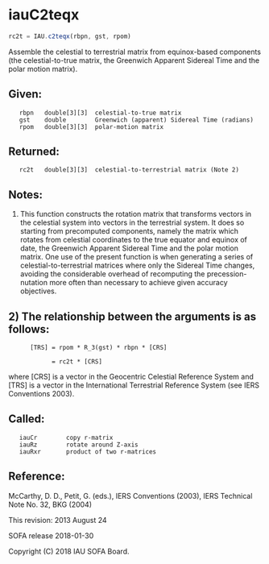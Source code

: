 # iauC2teqx

```js
rc2t = IAU.c2teqx(rbpn, gst, rpom)
```

Assemble the celestial to terrestrial matrix from equinox-based
components (the celestial-to-true matrix, the Greenwich Apparent
Sidereal Time and the polar motion matrix).

## Given:
```
   rbpn   double[3][3]  celestial-to-true matrix
   gst    double        Greenwich (apparent) Sidereal Time (radians)
   rpom   double[3][3]  polar-motion matrix
```

## Returned:
```
   rc2t   double[3][3]  celestial-to-terrestrial matrix (Note 2)
```

## Notes:

1) This function constructs the rotation matrix that transforms
   vectors in the celestial system into vectors in the terrestrial
   system.  It does so starting from precomputed components, namely
   the matrix which rotates from celestial coordinates to the
   true equator and equinox of date, the Greenwich Apparent Sidereal
   Time and the polar motion matrix.  One use of the present function
   is when generating a series of celestial-to-terrestrial matrices
   where only the Sidereal Time changes, avoiding the considerable
   overhead of recomputing the precession-nutation more often than
   necessary to achieve given accuracy objectives.

## 2) The relationship between the arguments is as follows:

```
      [TRS] = rpom * R_3(gst) * rbpn * [CRS]

            = rc2t * [CRS]
```

   where [CRS] is a vector in the Geocentric Celestial Reference
   System and [TRS] is a vector in the International Terrestrial
   Reference System (see IERS Conventions 2003).

## Called:
```
   iauCr        copy r-matrix
   iauRz        rotate around Z-axis
   iauRxr       product of two r-matrices
```

## Reference:

   McCarthy, D. D., Petit, G. (eds.), IERS Conventions (2003),
   IERS Technical Note No. 32, BKG (2004)

This revision:  2013 August 24

SOFA release 2018-01-30

Copyright (C) 2018 IAU SOFA Board.
